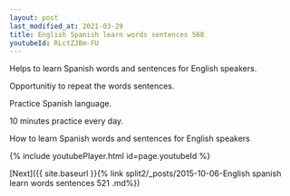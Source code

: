```yaml
---
layout: post
last_modified_at: 2021-03-29
title: English Spanish learn words sentences 568 
youtubeId: RLctZJBm-FU
---
```

 
 
Helps to learn Spanish words and sentences for English speakers.

Opportunitiy to repeat the words sentences. 

Practice Spanish language. 
 
10 minutes practice every day. 
 
How to learn Spanish words and sentences for English speakers 
 
{% include youtubePlayer.html id=page.youtubeId %}
 
 
[Next]({{ site.baseurl }}{% link  split2/_posts/2015-10-06-English spanish learn words sentences 521 .md%})
 
